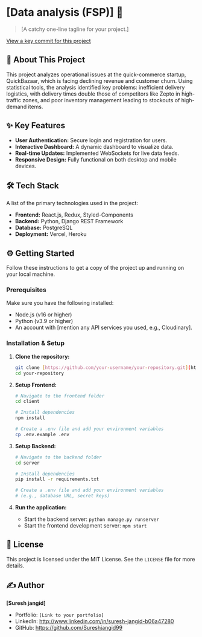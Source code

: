 # [Data analysis (FSP)] 🚀

> [A catchy one-line tagline for your project.]

[View a key commit for this  project](https://github.com/Sureshjangid99/Mini-project-s/blob/main/FSP%20project%20ss.png?raw=true)

## 📖 About This Project
This project analyzes operational issues at the quick-commerce startup, QuickBazaar, which is facing declining revenue and customer churn. Using statistical tools, the analysis identified key problems: inefficient delivery logistics, with delivery times double those of competitors like Zepto in high-traffic zones, and poor inventory management leading to stockouts of high-demand items.

## ✨ Key Features

* **User Authentication:** Secure login and registration for users.
* **Interactive Dashboard:** A dynamic dashboard to visualize data.
* **Real-time Updates:** Implemented WebSockets for live data feeds.
* **Responsive Design:** Fully functional on both desktop and mobile devices.

## 🛠️ Tech Stack

A list of the primary technologies used in the project:

* **Frontend:** React.js, Redux, Styled-Components
* **Backend:** Python, Django REST Framework
* **Database:** PostgreSQL
* **Deployment:** Vercel, Heroku

## ⚙️ Getting Started

Follow these instructions to get a copy of the project up and running on your local machine.

### Prerequisites

Make sure you have the following installed:
* Node.js (v16 or higher)
* Python (v3.9 or higher)
* An account with [mention any API services you used, e.g., Cloudinary].

### Installation & Setup

1.  **Clone the repository:**
    ```sh
    git clone [https://github.com/your-username/your-repository.git](https://github.com/your-username/your-repository.git)
    cd your-repository
    ```

2.  **Setup Frontend:**
    ```sh
    # Navigate to the frontend folder
    cd client

    # Install dependencies
    npm install

    # Create a .env file and add your environment variables
    cp .env.example .env
    ```

3.  **Setup Backend:**
    ```sh
    # Navigate to the backend folder
    cd server

    # Install dependencies
    pip install -r requirements.txt

    # Create a .env file and add your environment variables
    # (e.g., database URL, secret keys)
    ```

4.  **Run the application:**
    * Start the backend server: `python manage.py runserver`
    * Start the frontend development server: `npm start`

## 📄 License

This project is licensed under the MIT License. See the `LICENSE` file for more details.

## ✍️ Author

**[Suresh jangid]**

* Portfolio: `[Link to your portfolio]`
* LinkedIn: http://www.linkedin.com/in/suresh-jangid-b06a47280
* GitHub: https://github.com/Sureshjangid99
